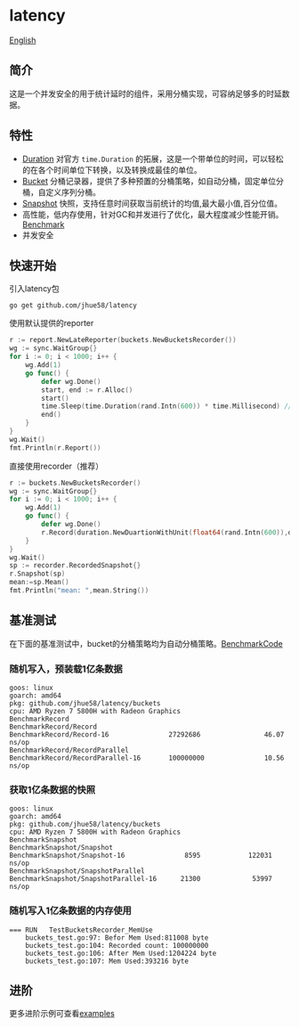 # latency

[English](README.md)
## 简介
这是一个并发安全的用于统计延时的组件，采用分桶实现，可容纳足够多的时延数据。

## 特性
- [Duration][duration.Duration] 对官方 `time.Duration` 的拓展，这是一个带单位的时间，可以轻松的在各个时间单位下转换，以及转换成最佳的单位。
- [Bucket][buckets.bucketsRecorder] 分桶记录器，提供了多种预置的分桶策略，如自动分桶，固定单位分桶，自定义序列分桶。
- [Snapshot][recorder.RecordedSnapshot] 快照，支持任意时间获取当前统计的均值,最大最小值,百分位值。
- 高性能，低内存使用，针对GC和并发进行了优化，最大程度减少性能开销。 [Benchmark][Benchmark]
- 并发安全

## 快速开始
引入latency包
``` shell
go get github.com/jhue58/latency
```

使用默认提供的reporter
``` go
r := report.NewLateReporter(buckets.NewBucketsRecorder())
wg := sync.WaitGroup{}
for i := 0; i < 1000; i++ {
    wg.Add(1)
    go func() {
        defer wg.Done()
        start, end := r.Alloc()
        start()
        time.Sleep(time.Duration(rand.Intn(600)) * time.Millisecond) // 模拟耗时
        end()
    }
}
wg.Wait()
fmt.Println(r.Report())
```

直接使用recorder（推荐）
``` go
r := buckets.NewBucketsRecorder()
wg := sync.WaitGroup{}
for i := 0; i < 1000; i++ {
    wg.Add(1)
    go func() {
        defer wg.Done()
        r.Record(duration.NewDuartionWithUnit(float64(rand.Intn(600)),duration.Ms)) // 模拟耗时 0~600ms
    }
}
wg.Wait()
sp := recorder.RecordedSnapshot{}
r.Snapshot(sp)
mean:=sp.Mean()
fmt.Println("mean: ",mean.String())

```

## 基准测试

在下面的基准测试中，bucket的分桶策略均为自动分桶策略。[BenchmarkCode][BenchmarkCode]

### 随机写入，预装载1亿条数据
```
goos: linux
goarch: amd64
pkg: github.com/jhue58/latency/buckets
cpu: AMD Ryzen 7 5800H with Radeon Graphics
BenchmarkRecord
BenchmarkRecord/Record
BenchmarkRecord/Record-16               27292686                46.07 ns/op
BenchmarkRecord/RecordParallel
BenchmarkRecord/RecordParallel-16       100000000               10.56 ns/op
```

### 获取1亿条数据的快照
```
goos: linux
goarch: amd64
pkg: github.com/jhue58/latency/buckets
cpu: AMD Ryzen 7 5800H with Radeon Graphics
BenchmarkSnapshot
BenchmarkSnapshot/Snapshot
BenchmarkSnapshot/Snapshot-16               8595            122031 ns/op
BenchmarkSnapshot/SnapshotParallel
BenchmarkSnapshot/SnapshotParallel-16      21300             53997 ns/op
```

### 随机写入1亿条数据的内存使用
```
=== RUN   TestBucketsRecorder_MemUse
    buckets_test.go:97: Befor Mem Used:811008 byte
    buckets_test.go:104: Recorded count: 100000000
    buckets_test.go:106: After Mem Used:1204224 byte
    buckets_test.go:107: Mem Used:393216 byte
```


## 进阶
更多进阶示例可查看[examples][examples]

[duration.Duration]: duration/duration.go
[buckets.bucketsRecorder]: buckets/buckets.go
[recorder.RecordedSnapshot]: recorder/snapshot.go
[Benchmark]: #基准测试
[BenchmarkCode]: buckets/buckets_test.go
[examples]: examples